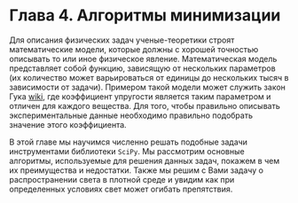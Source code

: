 # Глава 4. Алгоритмы минимизации

Для описания физических задач ученые-теоретики строят математические модели, которые должны с хорошей точностью описывать то или иное физическое явление. Математическая модель представляет собой функцию, зависящую от нескольких параметров (их количество может варьироваться от единицы до нескольких тысяч в зависимости от задачи). Примером такой модели может служить закон Гука [wiki](https://ru.wikipedia.org/wiki/%D0%97%D0%B0%D0%BA%D0%BE%D0%BD_%D0%93%D1%83%D0%BA%D0%B0), где коэффициент упругости является таким параметром и отличен для каждого вещества. Для того, чтобы правильно описывать экспериментальные данные необходимо правильно подобрать значение этого коэффициента. 

В этой главе мы научимся численно решать подобные задачи инструментами библиотеки `SciPy`. Мы рассмотрим основные алгоритмы, используемые для решения данных задач, покажем в чем их преимущества и недостатки. Также мы решим с Вами задачу о распространении света в плотной среде и увидим как при определенных условиях свет может огибать препятствия. 

